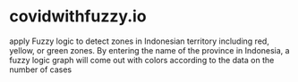 # covidwithfuzzy.io

apply Fuzzy logic to detect zones in Indonesian territory including red, yellow, or green zones.
By entering the name of the province in Indonesia, a fuzzy logic graph will come out with colors according to the data on the number of cases
